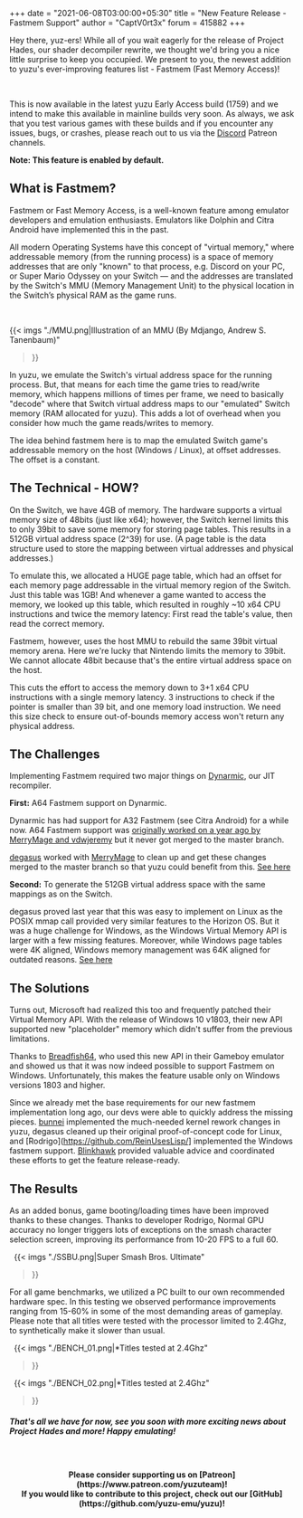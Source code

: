 +++
date = "2021-06-08T03:00:00+05:30"
title = "New Feature Release - Fastmem Support"
author = "CaptV0rt3x"
forum = 415882
+++

Hey there, yuz-ers!
While all of you wait eagerly for the release of Project Hades, our shader decompiler rewrite, we thought we'd bring you a nice little surprise to keep you occupied. 
We present to you, the newest addition to yuzu's ever-improving features list - Fastmem (Fast Memory Access)!

<!--more-->
&nbsp;

This is now available in the latest yuzu Early Access build (1759) and we intend to make this available in mainline builds very soon. 
As always, we ask that you test various games with these builds and if you encounter any issues, bugs, or crashes, please reach out to us via the [Discord](https://discord.gg/u77vRWY) Patreon channels.

**Note: This feature is enabled by default.**

## What is Fastmem?

Fastmem or Fast Memory Access, is a well-known feature among emulator developers and emulation enthusiasts. 
Emulators like Dolphin and Citra Android have implemented this in the past.

All modern Operating Systems have this concept of "virtual memory," where addressable memory (from the running process) is a space of memory addresses that are only "known" to that process, e.g. Discord on your PC, or Super Mario Odyssey on your Switch — and the addresses are translated by the Switch's MMU (Memory Management Unit) to the physical location in the Switch’s physical RAM as the game runs.

&nbsp;

{{< imgs
	"./MMU.png|Illustration of an MMU (By Mdjango, Andrew S. Tanenbaum)"
>}}

In yuzu, we emulate the Switch's virtual address space for the running process. 
But, that means for each time the game tries to read/write memory, which happens millions of times per frame, we need to basically "decode" where that Switch virtual address maps to our "emulated" Switch memory (RAM allocated for yuzu).
This adds a lot of overhead when you consider how much the game reads/writes to memory.

The idea behind fastmem here is to map the emulated Switch game's addressable memory on the host (Windows / Linux), at offset addresses. 
The offset is a constant.

## The Technical - HOW?

On the Switch, we have 4GB of memory. 
The hardware supports a virtual memory size of 48bits (just like x64); however, the Switch kernel limits this to only 39bit to save some memory for storing page tables.
This results in a 512GB virtual address space (2^39) for use. (A page table is the data structure used to store the mapping between virtual addresses and physical addresses.)

To emulate this, we allocated a HUGE page table, which had an offset for each memory page addressable in the virtual memory region of the Switch. Just this table was 1GB! 
And whenever a game wanted to access the memory, we looked up this table, which resulted in roughly ~10 x64 CPU instructions and twice the memory latency: First read the table's value, then read the correct memory.

Fastmem, however, uses the host MMU to rebuild the same 39bit virtual memory arena. 
Here we're lucky that Nintendo limits the memory to 39bit. 
We cannot allocate 48bit because that's the entire virtual address space on the host. 

This cuts the effort to access the memory down to 3+1 x64 CPU instructions with a single memory latency.
3 instructions to check if the pointer is smaller than 39 bit, and one memory load instruction. 
We need this size check to ensure out-of-bounds memory access won't return any physical address.


## The Challenges

Implementing Fastmem required two major things on [Dynarmic](https://github.com/MerryMage/dynarmic/), our JIT recompiler. 

**First:** A64 Fastmem support on Dynarmic.

Dynarmic has had support for A32 Fastmem (see Citra Android) for a while now. 
A64 Fastmem support was [originally worked on a year ago by MerryMage and vdwjeremy](https://github.com/MerryMage/dynarmic/pull/528) but it never got merged to the master branch. 

[degasus](https://github.com/degasus/) worked with [MerryMage](https://github.com/MerryMage/) to clean up and get these changes merged to the master branch so that yuzu could benefit from this. [See here](https://github.com/MerryMage/dynarmic/pull/613)

**Second:** To generate the 512GB virtual address space with the same mappings as on the Switch.

degasus proved last year that this was easy to implement on Linux as the POSIX mmap call provided very similar features to the Horizon OS.
But it was a huge challenge for Windows, as the Windows Virtual Memory API is larger with a few missing features. 
Moreover, while Windows page tables were 4K aligned, Windows memory management was 64K aligned for outdated reasons. [See here](https://devblogs.microsoft.com/oldnewthing/20031008-00/?p=42223)


## The Solutions

Turns out, Microsoft had realized this too and frequently patched their Virtual Memory API. 
With the release of Windows 10 v1803, their new API supported new "placeholder" memory which didn't suffer from the previous limitations. 

Thanks to [Breadfish64](https://github.com/BreadFish64/), who used this new API in their Gameboy emulator and showed us that it was now indeed possible to support Fastmem on Windows. 
Unfortunately, this makes the feature usable only on Windows versions 1803 and higher.

Since we already met the base requirements for our new fastmem implementation long ago, our devs were able to quickly address the missing pieces. 
[bunnei](https://github.com/bunnei/) implemented the much-needed kernel rework changes in yuzu, degasus cleaned up their original proof-of-concept code for Linux, and [Rodrigo](https://github.com/ReinUsesLisp/] implemented the Windows fastmem support. 
[Blinkhawk](https://github.com/FernandoS27) provided valuable advice and coordinated these efforts to get the feature release-ready.

## The Results

As an added bonus, game booting/loading times have been improved thanks to these changes.
Thanks to developer Rodrigo, Normal GPU accuracy no longer triggers lots of exceptions on the smash character selection screen, improving its performance from 10-20 FPS to a full 60.

&nbsp;
{{< imgs
	"./SSBU.png|Super Smash Bros. Ultimate"
>}}

For all game benchmarks, we utilized a PC built to our own recommended hardware spec. 
In this testing we observed performance improvements ranging from 15-60% in some of the most demanding areas of gameplay.
Please note that all titles were tested with the processor limited to 2.4Ghz, to synthetically make it slower than usual.

&nbsp;
{{< imgs
	"./BENCH_01.png|*Titles tested at 2.4Ghz"
>}}

&nbsp;
{{< imgs
	"./BENCH_02.png|*Titles tested at 2.4Ghz"
>}}

##### That's all we have for now, see you soon with more exciting news about Project Hades and more! Happy emulating!

&nbsp;
<h4 style="text-align:center;">
<b>Please consider supporting us on [Patreon](https://www.patreon.com/yuzuteam)!<br>
If you would like to contribute to this project, check out our [GitHub](https://github.com/yuzu-emu/yuzu)!</b>
</h4>